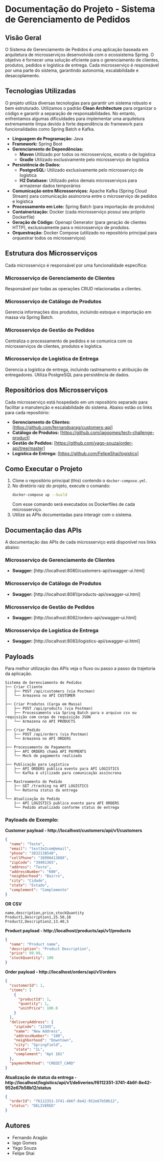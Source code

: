 # Documentação do Projeto - Sistema de Gerenciamento de Pedidos

## Visão Geral
O Sistema de Gerenciamento de Pedidos é uma aplicação baseada em arquitetura de microsserviços desenvolvida com o ecossistema Spring. O objetivo é fornecer uma solução eficiente para o gerenciamento de clientes, produtos, pedidos e logística de entrega. Cada microsserviço é responsável por uma parte do sistema, garantindo autonomia, escalabilidade e desacoplamento.

## Tecnologias Utilizadas
O projeto utiliza diversas tecnologias para garantir um sistema robusto e bem estruturado. Utilizamos o padrão **Clean Architecture** para organizar o código e garantir a separação de responsabilidades. No entanto, enfrentamos algumas dificuldades para implementar uma arquitetura extremamente limpa devido à forte dependência do framework para funcionalidades como Spring Batch e Kafka.

- **Linguagem de Programação:** Java
- **Framework:** Spring Boot
- **Gerenciamento de Dependências:** 
    - **Maven** Utilizado por todos os microsserviços, exceto o de logística
    - **Gradle** Utilizado exclusivamente pelo microsserviço de logística
- **Persistência de Dados:**
    - **PostgreSQL:** Utilizado exclusivamente pelo microsserviço de logística
    - **H2 Database:** Utilizado pelos demais microsserviços para armazenar dados temporários
- **Comunicação entre Microsserviços:** Apache Kafka (Spring Cloud Stream) para comunicação assincrona entre o microserviço de pedidos e logística
- **Processamento em Lote:** Spring Batch (para importação de produtos)
- **Containerização:** Docker (cada microsserviço possui seu próprio Dockerfile)
- **Geração de Código:** Openapi Generator (para geração de clientes HTTP), exclusivamente para o microsserviço de produtos.
- **Orquestração:** Docker Compose (utilizado no repositório principal para orquestrar todos os microsserviços)

## Estrutura dos Microsserviços
Cada microsserviço é responsável por uma funcionalidade específica:

### Microsserviço de Gerenciamento de Clientes
Responsável por todas as operações CRUD relacionadas a clientes.

### Microsserviço de Catálogo de Produtos
Gerencia informações dos produtos, incluindo estoque e importação em massa via Spring Batch.

### Microsserviço de Gestão de Pedidos
Centraliza o processamento de pedidos e se comunica com os microsserviços de clientes, produtos e logística.

### Microsserviço de Logística de Entrega
Gerencia a logística de entrega, incluindo rastreamento e atribuição de entregadores. Utiliza PostgreSQL para persistência de dados.

## Repositórios dos Microsserviços
Cada microsserviço está hospedado em um repositório separado para facilitar a manutenção e escalabilidade do sistema. Abaixo estão os links para cada repositório:

- **Gerenciamento de Clientes:** [https://github.com/fernandoarag/customers-api]
- **Catálogo de Produtos:** [https://github.com/iagoomes/tech-challenge-product]
- **Gestão de Pedidos:** [https://github.com/yago-souza/order-api/tree/master]
- **Logística de Entrega:** [https://github.com/FelipeShai/logistics]

## Como Executar o Projeto
1. Clone o repositório principal (this) contendo o `docker-compose.yml`.
2. No diretório raiz do projeto, execute o comando:
   ```sh
   docker-compose up --build
   ```
   Com esse comando será executados os Dockerfiles de cada microsserviço.
3. Utilize as APIs documentadas para interagir com o sistema.


## Documentação das APIs
A documentação das APIs de cada microsserviço está disponível nos links abaixo:

### Microsserviço de Gerenciamento de Clientes
- **Swagger:** [http://localhost:8080/customers-api/swagger-ui.html]

### Microsserviço de Catálogo de Produtos
- **Swagger:** [http://localhost:8081/products-api/swagger-ui.html]

### Microsserviço de Gestão de Pedidos
- **Swagger:** [http://localhost:8082/orders-api/swagger-ui.html]

### Microsserviço de Logística de Entrega
- **Swagger:** [http://localhost:8083/logistics-api/swagger-ui.html]

## Payloads

Para melhor utilização das APIs veja o fluxo ou passo a passo da trajetoria da aplicação.
```
Sistema de Gerenciamento de Pedidos
├── Criar Cliente
│   ├── POST /api/customers (via Postman)
│   └── Armazena no API CUSTOMER
│
├── Criar Produtos (Carga em Massa)
│   ├── POST /api/products (via Postman)
│   ├── Processamento via Spring Batch para o arquivo csv ou requisição com corpo de requisição JSON
│   └── Armazena no API PRODUCTS
│
├── Criar Pedido
│   ├── POST /api/orders (via Postman)
│   └── Armazena no API ORDERS
│
├── Processamento de Pagamento
│   ├── API ORDERS chama API PAYMENTS
│   └── Mock de pagamento realizado
│
├── Publicação para Logística
│   ├── API ORDERS publica evento para API LOGISTICS
│   └── Kafka é utilizado para comunicação assíncrona
│
├── Rastreamento do Pedido
│   ├── GET /tracking na API LOGISTICS
│   └── Retorna status da entrega
│
└── Atualização do Pedido
    ├── API LOGISTICS publica evento para API ORDERS
    └── Pedido atualizado conforme status de entrega
```

### Payloads de Exemplo: 

**Customer payload - http://localhost/customers/api/v1/customers**
```json
{
  "name": "Teste",
  "email": "test3e2com@email",
  "phone": "3832138548",
  "cellPhone": "38998413888",
  "zipCode": "39401365",
  "address": "Teste",
  "addressNumber": "600",
  "neighborhood": "Bairro",
  "city": "Cidade",
  "state": "Estado",
  "complement": "Complemento"
}
```
**OR**
**CSV**
``` csv
name,description,price,stockQuantity
Product1,Description1,25.50,10
Product2,Description2,13.40,5
```

**Product payload - http://localhost/products/api/v1/products**
```json
{
  "name": "Product name",
  "description": "Product Description",
  "price": 99.99,
  "stockQuantity": 100
}
```

**Order payload - http://localhost/orders/api/v1/orders**

```json
{
  "customerId": 1,
  "items": [
    {
      "productId": 1,
      "quantity": 1,
      "unitPrice": 100.0
    }
  ],
  "deliveryAddress": {
    "zipCode": "12345",
    "name": "New Address",
    "addressNumber": "100",
    "neighborhood": "Downtown",
    "city": "Springfield",
    "state": "IL",
    "complement": "Apt 101"
  },
  "paymentMethod": "CREDIT_CARD"
}
```
**Atualização de status da entrega - http://localhost/logistics/api/v1/deliveries/f6112351-3741-4b6f-8e42-952e67b58b12/status**
```json
{
  "orderId": "f6112351-3741-4b6f-8e42-952e67b58b12",
  "status": "DELIVERED"
}
```


## Autores
- Fernando Aragão
- Iago Gomes
- Yago Souza
- Felipe Shai

